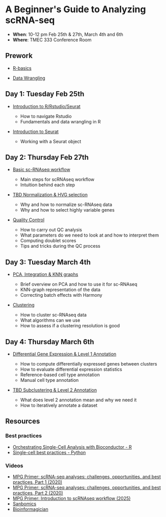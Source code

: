 # A Beginner's Guide to Analyzing scRNA-seq

-   **When**: 10-12 pm Feb 25th & 27th, March 4th and 6th
-   **Where**: TMEC 333 Conference Room

## Prework
-   [R-basics]()

-   [Data Wrangling]()

## Day 1: Tuesday Feb 25th

-   [Introduction to R/Rstudio/Seurat](https://github.com/CellDiscoveryNetwork/workshops/tree/main/beginners-guide-to-analyzing-scRNAseq/prework)
    -   How to navigate Rstudio
    -   Fundamentals and data wrangling in R

-   [Introduction to Seurat]()
    -   Working with a Seurat object

## Day 2: Thursday Feb 27th

-   [Basic sc-RNAseq workflow](https://github.com/CellDiscoveryNetwork/workshops/blob/main/beginners-guide-to-analyzing-scRNAseq/day-1/The%20Basic%20scRNAseq%20Analysis%20Workflow.pdf)
    -   Main steps for scRNAseq workflow
    -   Intuition behind each step

-   [TBD Normalization & HVG selection](http://htmlpreview.github.io/?https://github.com/CellDiscoveryNetwork/workshops/blob/main/beginners-guide-to-analyzing-scRNAseq/day-1/3-norm-hvg.html)
    -   Why and how to normalize sc-RNAseq data
    -   Why and how to select highly variable genes

-   [Quality Control](http://htmlpreview.github.io/?https://github.com/CellDiscoveryNetwork/workshops/blob/main/beginners-guide-to-analyzing-scRNAseq/day-2/5-QC.html) 
    -   How to carry out QC analysis
    -   What parameters do we need to look at and how to interpret them
    -   Computing doublet scores
    -   Tips and tricks during the QC process

## Day 3: Tuesday March 4th

-   [PCA, Integration & KNN graphs](http://htmlpreview.github.io/?https://github.com/CellDiscoveryNetwork/workshops/blob/main/beginners-guide-to-analyzing-scRNAseq/day-1/4-PCA_Harmony_kNN.html)
    -   Brief overview on PCA and how to use it for sc-RNAseq
    -   KNN-graph representation of the data
    -   Correcting batch effects with Harmony

-   [Clustering](http://htmlpreview.github.io/?https://github.com/CellDiscoveryNetwork/workshops/blob/main/beginners-guide-to-analyzing-scRNAseq/day-2/6-Clustering.html) 
    -   How to cluster sc-RNAseq data
    -   What algorithms can we use
    -   How to assess if a clustering resolution is good

## Day 4: Thursday March 6th

-   [Differential Gene Expression & Level 1 Annotation](http://htmlpreview.github.io/?https://github.com/CellDiscoveryNetwork/workshops/blob/main/beginners-guide-to-analyzing-scRNAseq/day-2/7-dge-annotlvl1.html) 
    -   How to compute differentially expressed genes between clusters
    -   How to evaluate differential expression statistics
    -   Reference-based cell type annotation
    -   Manual cell type annotation

-   [TBD Subclustering & Level 2 Annotation](http://htmlpreview.github.io/?https://github.com/CellDiscoveryNetwork/workshops/blob/main/beginners-guide-to-analyzing-scRNAseq/day-2/8-Subclustering.html) 
    -   What does level 2 annotation mean and why we need it
    -   How to iteratively annotate a dataset

## Resources

### Best practices
-   [Orchestrating Single-Cell Analysis with Bioconductor - R](https://bioconductor.org/books/3.17/OSCA/index.html#)
-   [Single-cell best practices - Python](https://www.sc-best-practices.org/preamble.html)

### Videos
-   [MPG Primer: scRNA-seq analyses: challenges, opportunities, and best practices, Part 1 (2020)](https://www.youtube.com/watch?v=q--Hr9ZOpH4&pp=ygUUTVBHIHByaW1lciBzY1JOQSBzZXE%3D)
-   [MPG Primer: scRNA-seq analyses: challenges, opportunities, and best practices, Part 2 (2020)](https://www.youtube.com/watch?v=qUjBmCQoKhU&pp=ygUUTVBHIHByaW1lciBzY1JOQSBzZXE%3D)
-   [MPG Primer: Introduction to scRNAseq workflow (2025)](https://www.youtube.com/watch?v=hbLNA635Mzs&pp=ygUUTVBHIHByaW1lciBzY1JOQSBzZXE%3D)
-   [Sanbomics](https://www.youtube.com/@sanbomics)
-   [Bioinformagician](https://www.youtube.com/@Bioinformagician)
